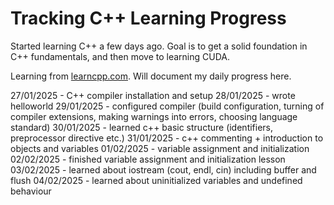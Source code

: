 # Tracking C++ Learning Progress

Started learning C++ a few days ago. Goal is to get a solid foundation in C++ fundamentals, and then move to learning CUDA.

Learning from [learncpp.com](https://learncpp.com/). Will document my daily progress here.

27/01/2025 - C++ compiler installation and setup
28/01/2025 - wrote helloworld
29/01/2025 - configured compiler (build configuration, turning of compiler extensions, making warnings into errors, choosing language standard)
30/01/2025 - learned c++ basic structure (identifiers, preprocessor directive etc.)
31/01/2025 - c++ commenting + introduction to objects and variables
01/02/2025 - variable assignment and initialization
02/02/2025 - finished variable assignment and initialization lesson
03/02/2025 - learned about iostream (cout, endl, cin) including buffer and flush
04/02/2025 - learned about uninitialized variables and undefined behaviour
